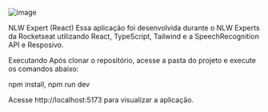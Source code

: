 ![image](https://github.com/ViniMattei/nlw-expert-trilha-react/assets/146492170/61dade5a-e336-4750-9845-4c6b13d631cb)

NLW Expert (React)
Essa aplicação foi desenvolvida durante o NLW Experts da Rocketseat utilizando React, TypeScript, Tailwind e a SpeechRecognition API e Resposivo.

Executando
Após clonar o repositório, acesse a pasta do projeto e execute os comandos abaixo:

npm install,
npm run dev

Acesse http://localhost:5173 para visualizar a aplicação.
